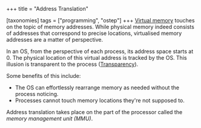 +++
title = "Address Translation"

[taxonomies]
tags = ["programming", "ostep"]
+++
[Virtual memory](https://john-rodewald.github.io/blog/Virtual-memory) touches on the topic of memory addresses. While physical memory indeed consists of addresses that correspond to precise locations, virtualised memory addresses are a matter of perspective. 

In an OS, from the perspective of each process, its address space starts at 0. The physical location of this virtual address is tracked by the OS. This illusion is transparent to the process ([Transparency](https://john-rodewald.github.io/blog/Transparency)). 

Some benefits of this include:
- The OS can effortlessly rearrange memory as needed without the process noticing.
- Processes cannot touch memory locations they're not supposed to.

Address translation takes place on the part of the processor called the *memory management unit (MMU)*.
